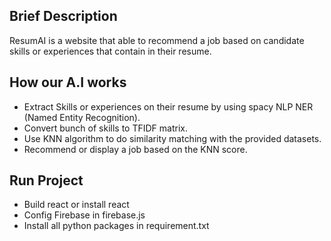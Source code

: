 ## Brief Description
ResumAI is a website that able to recommend a job based on candidate skills or experiences that contain in their resume.

## How our A.I works
- Extract Skills or experiences on their resume by using spacy NLP NER (Named Entity Recognition).
- Convert bunch of skills to TFIDF matrix.
- Use KNN algorithm to do similarity matching with the provided datasets.
- Recommend or display a job based on the KNN score.

## Run Project
- Build react or install react
- Config Firebase in firebase.js
- Install all python packages in requirement.txt
